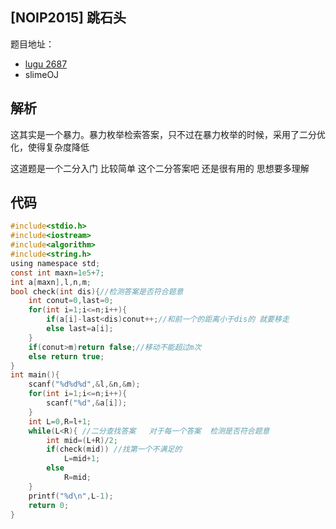 ## [NOIP2015] 跳石头

题目地址：

 - [lugu 2687](https://www.luogu.org/problemnew/show/P2678)
 - slimeOJ

## 解析

这其实是一个暴力。暴力枚举检索答案，只不过在暴力枚举的时候，采用了二分优化，使得复杂度降低

这道题是一个二分入门  比较简单   这个二分答案吧  还是很有用的   思想要多理解

## 代码

```c
#include<stdio.h>
#include<iostream>
#include<algorithm>
#include<string.h>
using namespace std;
const int maxn=1e5+7;
int a[maxn],l,n,m;
bool check(int dis){//检测答案是否符合题意
    int conut=0,last=0;
    for(int i=1;i<=n;i++){
        if(a[i]-last<dis)conut++;//和前一个的距离小于dis的 就要移走
        else last=a[i];
    }
    if(conut>m)return false;//移动不能超过m次
    else return true;
}
int main(){
    scanf("%d%d%d",&l,&n,&m);
    for(int i=1;i<=n;i++){
        scanf("%d",&a[i]);
    }
    int L=0,R=l+1;
    while(L<R){ //二分查找答案   对于每一个答案  检测是否符合题意
        int mid=(L+R)/2;
        if(check(mid)) //找第一个不满足的
            L=mid+1;
        else 
            R=mid;
    }
    printf("%d\n",L-1);
    return 0;
}
```
